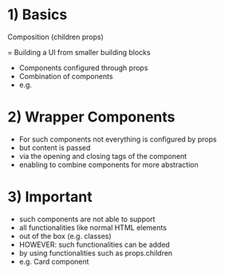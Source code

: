 # 1) Basics

Composition (children props)

= Building a UI from smaller building blocks

- Components configured through props
- Combination of components
- e.g. <ExpenseItem/>

# 2) Wrapper Components

- For such components not everything is configured by props
- but content is passed
- via the opening and closing tags of the component
- enabling to combine components for more abstraction

# 3) Important

- such components are not able to support
- all functionalities like normal HTML elements
- out of the box (e.g. classes)
- HOWEVER: such functionalities can be added
- by using functionalities such as props.children
- e.g. Card component
